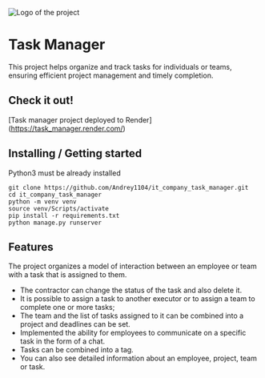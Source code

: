 ![Logo of the project](https://raw.githubusercontent.com/jehna/readme-best-practices/master/sample-logo.png)

# Task Manager
  This project helps organize and track tasks for individuals or teams, 
ensuring efficient project management and timely completion.

## Check it out!

[Task manager project deployed to Render] (https://task_manager.render.com/)

## Installing / Getting started

Python3 must be already installed

```shell
git clone https://github.com/Andrey1104/it_company_task_manager.git
cd it_company_task_manager
python -m venv venv
source venv/Scripts/activate
pip install -r requirements.txt
python manage.py runserver
```

## Features

  The project organizes a model of interaction between an employee or 
team with a task that is assigned to them.
* The contractor can change the status of the task and also delete it. 
* It is possible to assign a task to another executor or to assign a team to complete one or more tasks; 
* The team and the list of tasks assigned to it can be combined into a 
project and deadlines can be set.
* Implemented the ability for employees to 
communicate on a specific task in the form of a chat. 
* Tasks can be combined into a tag.
* You can also see detailed information about an employee, project, team or task. 
